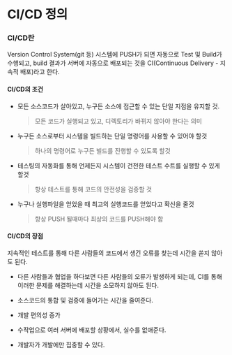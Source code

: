 # CI/CD 정의

### CI/CD란

Version Control System(git 등) 시스템에 PUSH가 되면 자동으로 Test 및 Build가 수행되고, build 결과가 서버에 자동으로 배포되는 것을 CI(Continuous Delivery - 지속적 배포)라고 한다.

#### CI/CD의 조건

- 모든 소스코드가 살아있고, 누구든 소스에 접근할 수 있는 단일 지점을 유지할 것.

  > 모든 코드가 실행되고 있고, 디렉토리가 바뀌지 않아야 한다는 의미

- 누구든 소스로부터 시스템을 빌드하는 단일 명령어를 사용할 수 있어야 할것

  > 하나의 명령어로 누구든 빌드를 진행할 수 있도록 할것

- 테스팅의 자동화를 통해 언제든지 시스템이 건전한 테스트 수트를 실행할 수 있게 할것

  > 항상 테스트를 통해 코드의 안전성을 검증할 것

- 누구나 실행파일을 얻었을 때 최고의 실행코드를 얻었다고 확신을 줄것

  > 항상 PUSH 될때마다 최상의 코드를 PUSH해야 함

#### CI/CD의 장점

지속적인 테스트를 통해 다른 사람들의 코드에서 생긴 오류를 찾는데 시간을 쏟지 않아도 된다.

- 다른 사람들과 협업을 하다보면 다른 사람들의 오류가 발생하게 되는데, CI를 통해 이러한 문제를 해결하는데 시간을 소모하지 않아도 된다.

- 소스코드의 통합 및 검증에 들어가는 시간을 줄여준다.
- 개발 편의성 증가
- 수작업으로 여러 서버에 배포할 상황에서, 실수를 없애준다.
- 개발자가 개발에만 집중할 수 있다.